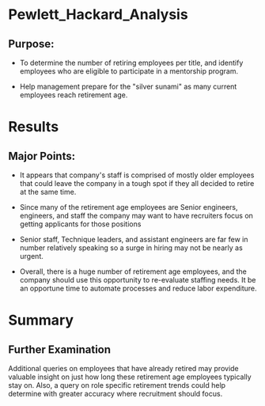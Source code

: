 # Pewlett_Hackard_Analysis

##  Purpose:
- To determine the number of retiring employees per title, and identify employees who are eligible to participate in a mentorship program.

- Help management prepare for the "silver sunami" as many current employees reach retirement age.

# Results
## Major Points:
- It appears that company's staff is comprised of mostly older employees that could leave the company in a tough spot if they all decided to retire at the same time.

- Since many of the retirement age employees are Senior engineers, engineers, and staff the company may want to have recruiters focus on getting applicants for those positions

- Senior staff, Technique leaders, and assistant engineers are far few in number relatively speaking so a surge in hiring may not be nearly as urgent.

- Overall, there is a huge number of retirement age employees, and the company should use this opportunity to re-evaluate staffing needs. It be an opportune time to automate processes and reduce labor expenditure.

# Summary
## Further Examination
Additional queries on employees that have already retired may provide valuable insight on just how long these retirement age employees typically stay on. Also, a query on role specific retirement trends could help determine with greater accuracy where recruitment should focus.
